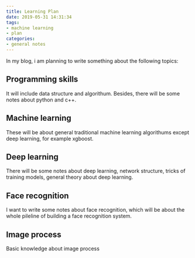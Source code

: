 ```yaml
---
title: Learning Plan
date: 2019-05-31 14:31:34
tags: 
- machine learning
- plan
categories: 
- general notes 
---
```

In my blog, i am planning to write something about the following topics:

## Programming skills
It will include data structure and algorithum. Besides, there will be some notes about python and c++.

## Machine learning
These will be about general traditional machine learning algorithums except deep learning, for example xgboost.

## Deep learning
There will be some notes about deep learning, network structure, tricks of training models, general theory about deep learning.

## Face recognition
I want to write some notes about face recognition, which will be about the whole pileline of building a face recognition system.

## Image process
Basic knowledge about image process

